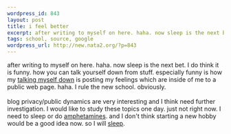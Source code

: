 ```yaml
--- 
wordpress_id: 843
layout: post
title: i feel better
excerpt: after writing to myself on here. haha. now sleep is the next bet. I do think it is funny. how you can talk yourself down from stuff. especially funny is how my talking myself down is posting my feelings which are inside of me to a public web page. haha. I rule the new school. obviously. blog privacy/public dynamics are ver...
tags: school, source, google
wordpress_url: http://new.nata2.org/?p=843
---
```

after writing to myself on here. haha. now sleep is the next bet. I do think it is funny. how you can talk yourself down from stuff. especially funny is how my <A href="http://easyweb.easynet.co.uk/~c.english/print1.jpg">talking myself down</a> is posting my feelings which are inside of me to a public web page. haha. I rule the new school. obviously. <br/><br/>blog privacy/public dynamics are very interesting and I think need further investigation. I would like to study these topics one day. just not right now. I need to sleep or do <a href="http://faculty.washington.edu/chudler/amp.html">amphetamines</a>. and I don't think starting a new hobby would be a good idea now. so I will <a href="http://images.google.com/images?sourceid=navclient&ie=UTF-8&oe=UTF-8&q=sleep">sleep</a>. 
